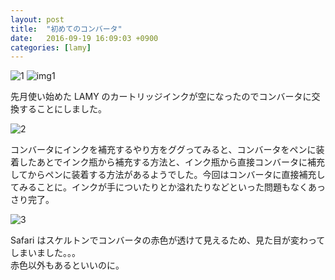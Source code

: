 ```yaml
---
layout: post
title:  "初めてのコンバータ"
date:   2016-09-19 16:09:03 +0900
categories: [lamy]
---
```


![1](http://drive.google.com/uc?export=view&id=1mFJCM1Gug8FtA4BPw-Udg74MCVIcDETGVg)
![img1](https://lh3.googleusercontent.com/EF2ST6wyO1fguFPrtz0R0VCMj-Y3Ac-rqa2Ai9K25JdfJ63La0v5ufauBll54lOayJzFUniddHGSPJxrtwGq9EqcF6ui3nNRCOyHrlvSdYFuzkUP_mcvkFvGJCb0VfTbQwAyNSsF4cBtygTdpyFXhlASuTdZvttIxXZ0Z9o1OS0SR-mTG1zQBRynyv4j-IgqZvdE4Hh0Mkji9hYjee5HvfhUxdHxIa0yd7ZmjuKebzhP_tVuj9pHpLi0o2yetG5ki32zHq8XViAHlLzXNItNhaToJAIQTQ5bHgd3zbiByeaiGzX84Zn9b16TqsW4Wvt7Pc6a8y9L9ZXLiyhFrLa6qh_JW0OKVkpcGWk17CRoXjHPY0BlI-LgIm0ycHFM4HEy4_QkxsLf4UKItPHyR3V_I7ZSBEOyTmb7sm5gqfXgsLnDsePvGAPeO9fPAFJ1uLNfBPj8-y7OX8ga7liob5U86FN1Lg9L6EaQNqEHnqPoCoBDSDhCvSSEagX3qVLGiTn5p8aw2zMdx2Xo5AoQCBTQn7RjGXnLuReTcZdx46tgQG_nsl-0WJ5aOLWy64dI3AotdlX0dIuAx2TsilLOXXG4rWhFJ86OIRnctBdhyOSwazSQApz73w=w1066-h799-no)

先月使い始めた LAMY のカートリッジインクが空になったのでコンバータに交換することにしました。

![2](http://drive.google.com/uc?export=view&id=1C6_E3-0rYPGVYh3wEn_T3wQZS9UyGOGWsQ)

コンバータにインクを補充するやり方をググってみると、コンバータをペンに装着したあとでインク瓶から補充する方法と、インク瓶から直接コンバータに補充してからペンに装着する方法があるようでした。今回はコンバータに直接補充してみることに。インクが手についたりとか溢れたりなどといった問題もなくあっさり完了。

![3](http://drive.google.com/uc?export=view&id=1OYH09ZvqKUNPfAzoEk2blMo7zXsv49ZK_A)

Safari はスケルトンでコンバータの赤色が透けて見えるため、見た目が変わってしまいました。。。  
赤色以外もあるといいのに。

